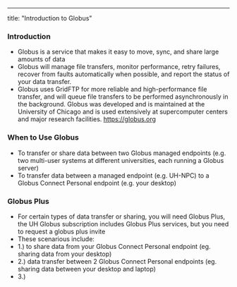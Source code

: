---
title: "Introduction to Globus"
### Introduction
- Globus is a service that makes it easy to move, sync, and share large amounts of data
- Globus will manage file transfers, monitor performance, retry failures, recover from faults automatically when possible, and report the status of your data transfer.
- Globus uses GridFTP for more reliable and high-performance file transfer, and will queue file transfers to be performed asynchronously in the background.
Globus was developed and is maintained at the University of Chicago and is used extensively at supercomputer centers and major research facilities. https://gIobus.org

### When to Use Globus
- To transfer or share data between two Globus managed endpoints (e.g. two multi-user systems at different universities, each running a Globus server)
- To transfer data between a managed endpoint (e.g. UH-NPC) to a Globus Connect Personal endpoint (e.g. your desktop)

### Globus Plus
- For certain types of data transfer or sharing, you will need Globus Plus, the UH Globus subscription includes Globus Plus services, but you need to request a globus plus invite
- These scenarious include:
- 1.) to share data from your Globus Connect Personal endpoint (eg. sharing data from your desktop)
- 2.) data transfer between 2 Globus Connect Personal endpoints (eg. sharing data between your desktop and laptop)
- 3.) 

 

